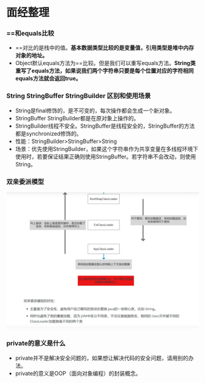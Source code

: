# 面经整理
### ==和equals比较
- ==对比的是栈中的值。**基本数据类型比较的是变量值，引用类型是堆中内存对象的地址。**
- Object默认equals方法为==比较。但是我们可以重写equals方法。**String类重写了equals方法，如果说我们两个字符串只要是每个位置对应的字符相同equals方法就会返回true。**
### String StringBuffer StringBuilder 区别和使用场景
- String是final修饰的，是不可变的，每次操作都会生成一个新对象。
- StringBuffer StringBuilder都是在原对象上操作的。
- StringBuilder线程不安全。StringBuffer是线程安全的，StringBuffer的方法都是synchronized修饰的。
- 性能：StringBuilder>StringBuffer>String
- 场景：优先使用StringBuilder，如果这个字符串作为共享变量在多线程环境下使用时，若要保证结果正确则使用StringBuffer。若字符串不会改动，则使用String。
### 双亲委派模型
![click](https://github.com/NEFU-Zhujichao/AlgorithmProblem/blob/master/src/main/resources/img/%E5%8F%8C%E4%BA%B2%E5%A7%94%E6%B4%BE.png)
### private的意义是什么
- private并不是解决安全问题的，如果想让解决代码的安全问题，请用别的办法。
- private的意义是OOP（面向对象编程）的封装概念。